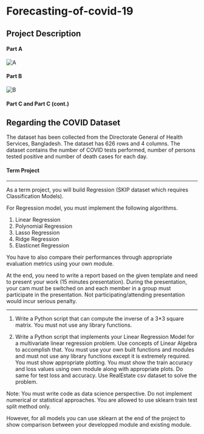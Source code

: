 ﻿# Forecasting-of-covid-19
 
 ## Project Description
 #### Part A
 ![A](https://user-images.githubusercontent.com/89062109/191284417-0dc61cc9-7c30-40b4-8c0e-4e668d20415c.png)
 
 #### Part B
 ![B](https://user-images.githubusercontent.com/89062109/191284401-6efcb5fc-2ce2-44fb-96d3-2c2e072699ef.png)
 
 #### Part C and Part C (cont.)
 Regarding the COVID Dataset
-----------------------------
The dataset has been collected from the Directorate General of Health Services, Bangladesh.
The dataset has 626 rows and 4 columns.
The dataset contains the number of COVID tests performed, number of persons tested positive 
and number of death cases for each day.

#### Term Project
--------------------------------------------
As a term project, you will build Regression (SKIP dataset which requires Classification Models).

For Regression model, you must implement the following algorithms.
1. Linear Regression
2. Polynomial Regression 
3. Lasso Regression
4. Ridge Regression
5. Elasticnet Regression

You have to also compare their performances through appropriate evaluation metrics using your own module. 
  
At the end, you need to write a report based on the given template and need to present your work (15 minutes presentation). During the presentation, your cam must be switched on and each member in a group must participate in the presentation. Not participating/attending presentation would incur serious penalty.

-------------------------------------------------------
1. Write a Python script that can compute the inverse of a 3*3 square matrix. You must not use any library functions.

2. Write a Python script that implements your Linear Regression Model for a  multivariate linear regression problem. Use concepts of Linear Algebra to accomplish that. You must use your own built functions and modules and must not use any library functions except it is extremely required. You must show appropriate plotting. You must show the train accuracy and loss values using own module along with appropriate plots. Do same for test loss and accuracy. Use RealEstate csv dataset to solve the problem.

Note: You must write code as data science perspective. Do not implement numerical or statistical approaches. You are allowed to use sklearn train test split method only.

However, for all models you can use sklearn at the end of the project to show comparison between your developped module and existing module.

